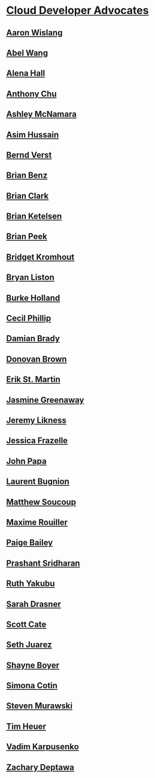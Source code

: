# [Cloud Developer Advocates](index.md)
## [Aaron Wislang](aaron-wislang)
## [Abel Wang](abel-wang)
## [Alena Hall](alena-hall)
## [Anthony Chu](anthony-chu)
## [Ashley McNamara](ashley-mcnamara)
## [Asim Hussain](asim-hussain)
## [Bernd Verst](bernd-verst)
## [Brian Benz](brian-benz)
## [Brian Clark](brian-clark)
## [Brian Ketelsen](brian-ketelsen)
## [Brian Peek](brian-peek)
## [Bridget Kromhout](bridget-kromhout)
## [Bryan Liston](bryan-liston)
## [Burke Holland](burke-holland)
## [Cecil Phillip](cecil-phillip)
## [Damian Brady](damian-brady)
## [Donovan Brown](donovan-brown)
## [Erik St. Martin](erik-st-martin)
## [Jasmine Greenaway](jasmine-greenaway)
## [Jeremy Likness](jeremy-likness)
## [Jessica Frazelle](jessica-frazelle)
## [John Papa](john-papa)
## [Laurent Bugnion](laurent-bugnion)
## [Matthew Soucoup](matthew-soucoup)
## [Maxime Rouiller](maxime-rouiller)
## [Paige Bailey](paige-bailey)
## [Prashant Sridharan](prashant-sridharan)
## [Ruth Yakubu](ruth-yakubu)
## [Sarah Drasner](sarah-drasner)
## [Scott Cate](scott-cate)
## [Seth Juarez](seth-juarez)
## [Shayne Boyer](shayne-boyer)
## [Simona Cotin](simona-cotin)
## [Steven Murawski](steven-murawski)
## [Tim Heuer](tim-heuer)
## [Vadim Karpusenko](vadim-karpusenko)
## [Zachary Deptawa](zachary-deptawa)
